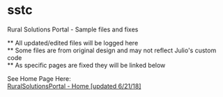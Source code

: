 # sstc
Rural Solutions Portal - Sample files and fixes

** All updated/edited files will be logged here<br>
** Some files are from original design and may not reflect Julio's custom code<br>
** As specific pages are fixed they will be linked below<br>

See Home Page Here:<br><a href="http://htmlpreview.github.com/?https://github.com/iamjxf/sstc/blob/master/rsp-home.html" target="_blank">RuralSolutionsPortal - Home [updated 6/21/18]</a>
